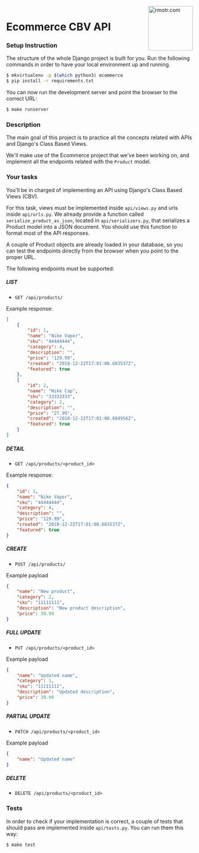<img align="right" width="120" alt="rmotr.com" src="https://user-images.githubusercontent.com/7065401/45454218-80bee800-b6b9-11e8-97bb-bb5e7675f440.png">

# Ecommerce CBV API

### Setup Instruction

The structure of the whole Django project is built for you. Run the following commands in order to have your local environment up and running.  

```bash
$ mkvirtualenv -p $(which python3) ecommerce
$ pip install -r requirements.txt
```

You can now run the development server and point the browser to the correct URL:

```bash
$ make runserver
```

### Description

The main goal of this project is to practice all the concepts related with APIs and Django's Class Based Views.

We'll make use of the Ecommerce project that we've been working on, and implement all the endpoints related with the `Product` model.


### Your tasks

You'll be in charged of implementing an API using Django's Class Based Views (CBV).

For this task, views must be implemented inside `api/views.py` and urls inside `api/urls.py`. We already provide a function called `serialize_product_as_json`, located in `api/serializers.py`, that serializes a Product model into a JSON document. You should use this function to format most of the API responses.

A couple of Product objects are already loaded in your database, so you can test the endpoints directly from the browser when you point to the proper URL.

The following endpoints must be supported:

##### LIST

- `GET /api/products/`

Example response:
```json
[
    {
        "id": 1,
        "name": "Nike Vapor",
        "sku": "44444444",
        "category": 4,
        "description": "",
        "price": "129.99",
        "created": "2018-12-22T17:01:08.683537Z",
        "featured": true
    },
    {
        "id": 2,
        "name": "Nike Cap",
        "sku": "33333333",
        "category": 2,
        "description": "",
        "price": "27.99",
        "created": "2018-12-22T17:01:08.684956Z",
        "featured": true
    }
]
```

##### DETAIL

- `GET /api/products/<product_id>`

Example response:
```json
{
    "id": 1,
    "name": "Nike Vapor",
    "sku": "44444444",
    "category": 4,
    "description": "",
    "price": "129.99",
    "created": "2018-12-22T17:01:08.683537Z",
    "featured": true
}
```

##### CREATE

- `POST /api/products/`

Example payload
```json
{
    "name": "New product",
    "category": 2,
    "sku": "11111111",
    "description": "New product description",
    "price": 39.99
}
```

##### FULL UPDATE

- `PUT /api/products/<product_id>`

Example payload
```json
{
    "name": "Updated name",
    "category": 1,
    "sku": "11111111",
    "description": "Updated description",
    "price": 39.99
}
```

##### PARTIAL UPDATE

- `PATCH /api/products/<product_id>`

Example payload
```json
{
    "name": "Updated name"
}
```

##### DELETE

- `DELETE /api/products/<product_id>`


### Tests

In order to check if your implementation is correct, a couple of tests that should pass are implemented inside `api/tests.py`. You can run them this way:

```
$ make test
```
